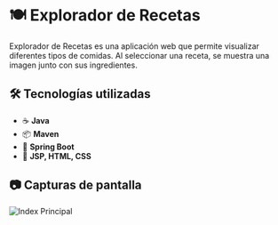 # 🍽️ Explorador de Recetas  

Explorador de Recetas es una aplicación web que permite visualizar diferentes tipos de comidas. Al seleccionar una receta, se muestra una imagen junto con sus ingredientes.  

## 🛠️ Tecnologías utilizadas  

- ☕ **Java**  
- 📦 **Maven**  
- 🌱 **Spring Boot**  
- 🎨 **JSP, HTML, CSS**  

## 📷 Capturas de pantalla
![Index Principal]("assets\index.png")
